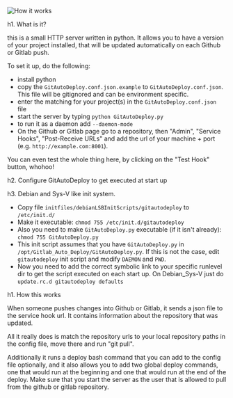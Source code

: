 ![How it works](http://olipo186.github.com/Github-Gitlab-Auto-Deploy/images/Github-Gitlab-Auto-Deploy.png)

h1. What is it?

this is a small HTTP server written in python.
It allows you to have a version of your project installed, that will be updated automatically on each Github or Gitlab push.

To set it up, do the following:
* install python
* copy the ```GitAutoDeploy.conf.json.example``` to ```GitAutoDeploy.conf.json```. This file will be gitignored and can be environment specific.
* enter the matching for your project(s) in the ```GitAutoDeploy.conf.json``` file
* start the server by typing ```python GitAutoDeploy.py```
* to run it as a daemon add ```--daemon-mode```
* On the Github or Gitlab page go to a repository, then "Admin", "Service Hooks",
"Post-Receive URLs" and add the url of your machine + port (e.g. ```http://example.com:8001```).

You can even test the whole thing here, by clicking on the "Test Hook" button, whohoo!

h2. Configure GitAutoDeploy to get executed at start up

h3. Debian and Sys-V like init system.
* Copy file ```initfiles/debianLSBInitScripts/gitautodeploy``` to ```/etc/init.d/```
* Make it executable: ```chmod 755 /etc/init.d/gitautodeploy```
* Also you need to make ```GitAutoDeploy.py``` executable (if it isn't already): ```chmod 755 GitAutoDeploy.py```
* This init script assumes that you have ```GitAutoDeploy.py``` in ```/opt/Gitlab_Auto_Deploy/GitAutoDeploy.py```. If this is not the case, edit ```gitautodeploy``` init script and modify ```DAEMON``` and ```PWD```.
* Now you need to add the correct symbolic link to your specific runlevel dir to get the script executed on each start up. On Debian_Sys-V just do ```update.rc.d gitautodeploy defaults```

h1. How this works

When someone pushes changes into Github or Gitlab, it sends a json file to the service hook url.
It contains information about the repository that was updated.

All it really does is match the repository urls to your local repository paths in the config file,
move there and run "git pull".


Additionally it runs a deploy bash command that you can add to the config file optionally, and it also
allows you to add two global deploy commands, one that would run at the beginning and one that would run at the end of the deploy.
Make sure that you start the server as the user that is allowed to pull from the github or gitlab repository.
